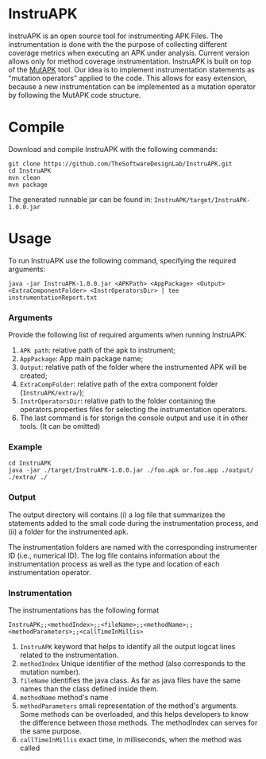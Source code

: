 # InstruAPK

InstruAPK is an open source tool for instrumenting APK Files. The instrumentation is done with the the purpose of collecting different coverage metrics when executing an APK under analysis. Current version allows only for method coverage instrumentation. InstruAPK is built on top of the [MutAPK](https://thesoftwaredesignlab.github.io/MutAPK/) tool. Our idea is to implement instrumentation statements as "mutation operators" applied to the code. This allows for easy extension, because a new instrumentation can be implemented as a mutation operator by following the MutAPK code structure.

# Compile
Download and compile InstruAPK with the following commands:
```
git clone https://github.com/TheSoftwareDesignLab/InstruAPK.git
cd InstruAPK
mvn clean
mvn package
```
The generated runnable jar can be found in: ``InstruAPK/target/InstruAPK-1.0.0.jar``

# Usage
To run InstruAPK use the following command, specifying the required arguments:
```
java -jar InstruAPK-1.0.0.jar <APKPath> <AppPackage> <Output> <ExtraComponentFolder> <InstrOperatorsDir> | tee instrumentationReport.txt
```
### Arguments
Provide the following list of required arguments when running InstruAPK:
1. ``APK path``: relative path of the apk to instrument;
2. ``AppPackage``: App main package name;
3. ``Output``: relative path of the folder where the instrumented APK will be created;
4. ``ExtraCompFolder``:  relative path of the extra component folder (``InstruAPK/extra/``);
5. ``InstrOperatorsDir``: relative path to the folder containing the operators.properties files for selecting the instrumentation operators.
6. The last command is for storign the console output and use it in other tools. (It can be omitted)

### Example
```
cd InstruAPK
java -jar ./target/InstruAPK-1.0.0.jar ./foo.apk or.foo.app ./output/ ./extra/ ./
```

### Output
The output directory will contains (i) a log file that summarizes the statements added to the smali code during the instrumentation process, and (ii) a folder for the instrumented apk. 

The instrumentation folders are named with the corresponding instrumenter ID (i.e., numerical ID). The log file contains information about the instrumentation process as well as the type and location of each instrumentation operator.

### Instrumentation
The instrumentations has the following format

``InstruAPK;;<methodIndex>;;<fileName>;;<methodName>;;<methodParameters>;;<callTimeInMillis>``

1. ``InstruAPK`` keyword that helps to identify all the output logcat lines related to the instrumentation.
2. ``methodIndex`` Unique identifier of the method (also corresponds to the mutation number).
3. ``fileName`` identifies the java class. As far as java files have the same names than the class defined inside them.
4. ``methodName`` method's name
5. ``methodParameters`` smali representation of the method's arguments. Some methods can be overloaded, and this helps developers to know the difference between those methods. The methodIndex can serves for the same purpose.
6. ``callTimeInMillis`` exact time, in milliseconds, when the method was called
